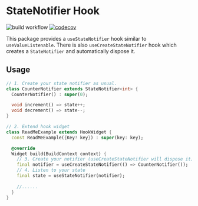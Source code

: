 # StateNotifier Hook

![build workflow](https://github.com/TarekkMA/hooks_state_notifier/actions/workflows/build.yml/badge.svg)
[![codecov](https://codecov.io/gh/TarekkMA/hooks_state_notifier/branch/master/graph/badge.svg?token=7EP6J440H0)](https://codecov.io/gh/TarekkMA/hooks_state_notifier)


This package provides a `useStateNotifier` hook similar to `useValueListenable`. There is also 
`useCreateStateNotifier` hook which creates a `StateNotifier` and automatically dispose it.

## Usage

```dart
// 1. Create your state notifier as usual.
class CounterNotifier extends StateNotifier<int> {
  CounterNotifier() : super(0);

  void increment() => state++;
  void decrement() => state--;
}

// 2. Extend hook widget
class ReadMeExample extends HookWidget {
  const ReadMeExample({Key? key}) : super(key: key);

  @override
  Widget build(BuildContext context) {
    // 3. Create your notifier (useCreateStateNotifier will dispose it)
    final notifier = useCreateStateNotifier(() => CounterNotifier());
    // 4. Listen to your state
    final state = useStateNotifier(notifier);
    
    //......
  }
}
```